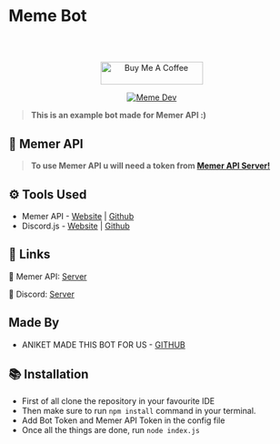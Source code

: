 # Meme Bot
<p align="center"><img align="center" style="width:0.5px" src="https://cdn.discordapp.com/attachments/818900078077018162/859725695587581983/meme_bot.png"/></p><br/>
<p align="center">
<a align="center" href="https://www.buymeacoffee.com/memerapi" target="_blank"><img src="https://cdn.buymeacoffee.com/buttons/default-orange.png" alt="Buy Me A Coffee" height="40" width="180"></a>
</p>
</p> 
<p align="center"><a href="https://discord.gg/invite/emD44ZJaSA"><img src="https://img.shields.io/discord/664505860327997461?color=5865F2&label=Meme%20Development" alt="Meme Dev"></a>
</p>

> **This is an example bot made for Memer API :)**


## **🌌 Memer API**
> **To use Memer API u will need a token from [Memer API Server!](https://discord.gg/emD44ZJaSA)**

## **⚙️ Tools Used**
- Memer API -  [Website](https://memer-api.js.org/) | [Github](https://github.com/Yash094/memer-api)
- Discord.js - [Website](https://discord.js.org/#/) | [Github](https://github.com/discordjs/discord.js)


## **🌠 Links**
🔮 Memer API: [Server](https://discord.gg/emD44ZJaSA) 

🌸 Discord: [Server](https://discord.gg/GaczkwfgV9)

## Made By
- ANIKET MADE THIS BOT FOR US - [GITHUB](https://github.com/aniket091/) 

## **📚 Installation**

 - First of all clone the repository in your favourite IDE
 - Then make sure to run `npm install` command in your terminal.
 - Add Bot Token and Memer API Token in the config file
 - Once all the things are done, run `node index.js`


